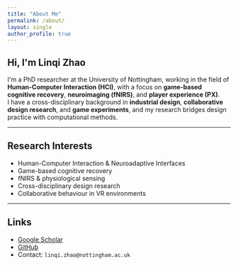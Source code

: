 ```yaml
---
title: "About Me"
permalink: /about/
layout: single
author_profile: true
---
```


## Hi, I'm Linqi Zhao

I'm a PhD researcher at the University of Nottingham, working in the field of **Human-Computer Interaction (HCI)**, with a focus on **game-based cognitive recovery**, **neuroimaging (fNIRS)**, and **player experience (PX)**.  
I have a cross-disciplinary background in **industrial design**, **collaborative design research**, and **game experiments**, and my research bridges design practice with computational methods.

---

## Research Interests

- Human-Computer Interaction & Neuroadaptive Interfaces  
- Game-based cognitive recovery  
- fNIRS & physiological sensing  
- Cross-disciplinary design research  
- Collaborative behaviour in VR environments

---

## Links

- [Google Scholar](https://scholar.google.com/citations?user=qX8hUqQAAAAJ&hl=zh-CN&oi=ao)  
- [GitHub](https://github.com/Linqi727)  
- Contact: `linqi.zhao@nottingham.ac.uk`

